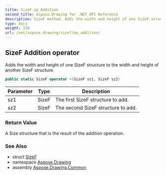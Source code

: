 ```yaml
---
title: SizeF.op_Addition
second_title: Aspose.Drawing for .NET API Reference
description: SizeF method. Adds the width and height of one SizeF structure to the width and height of another SizeF structure
type: docs
weight: 130
url: /net/aspose.drawing/sizef/op_addition/
---
```

## SizeF Addition operator

Adds the width and height of one SizeF structure to the width and height of another SizeF structure.

```csharp
public static SizeF operator +(SizeF sz1, SizeF sz2)
```

| Parameter | Type | Description |
| --- | --- | --- |
| sz1 | SizeF | The first SizeF structure to add. |
| sz2 | SizeF | The second SizeF structure to add. |

### Return Value

A Size structure that is the result of the addition operation.

### See Also

* struct [SizeF](../)
* namespace [Aspose.Drawing](../../sizef/)
* assembly [Aspose.Drawing.Common](../../../)


